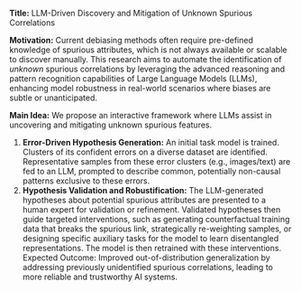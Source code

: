 **Title:** LLM-Driven Discovery and Mitigation of Unknown Spurious Correlations

**Motivation:** Current debiasing methods often require pre-defined knowledge of spurious attributes, which is not always available or scalable to discover manually. This research aims to automate the identification of *unknown* spurious correlations by leveraging the advanced reasoning and pattern recognition capabilities of Large Language Models (LLMs), enhancing model robustness in real-world scenarios where biases are subtle or unanticipated.

**Main Idea:** We propose an interactive framework where LLMs assist in uncovering and mitigating unknown spurious features.
1.  **Error-Driven Hypothesis Generation:** An initial task model is trained. Clusters of its confident errors on a diverse dataset are identified. Representative samples from these error clusters (e.g., images/text) are fed to an LLM, prompted to describe common, potentially non-causal patterns exclusive to these errors.
2.  **Hypothesis Validation and Robustification:** The LLM-generated hypotheses about potential spurious attributes are presented to a human expert for validation or refinement. Validated hypotheses then guide targeted interventions, such as generating counterfactual training data that breaks the spurious link, strategically re-weighting samples, or designing specific auxiliary tasks for the model to learn disentangled representations. The model is then retrained with these interventions.
Expected Outcome: Improved out-of-distribution generalization by addressing previously unidentified spurious correlations, leading to more reliable and trustworthy AI systems.